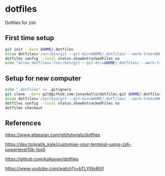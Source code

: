 # dotfiles
Dotfiles for zsh

## First time setup

```zsh
git init --bare $HOME/.dotfiles
alias dotfiles='/usr/bin/git --git-dir=$HOME/.dotfiles/ --work-tree=$HOME'
dotfiles config --local status.showUntrackedFiles no
echo "alias dotfiles='/usr/bin/git --git-dir=$HOME/.dotfiles/ --work-tree=$HOME'" >> $HOME/.bashrc
```

## Setup for new computer

```zsh
echo ".dotfiles" >> .gitignore
git clone --bare git@github.com:jonaskello/dotfiles.git $HOME/.dotfiles
alias dotfiles='/usr/bin/git --git-dir=$HOME/.dotfiles/ --work-tree=$HOME'
dotfiles config --local status.showUntrackedFiles no
dotfiles checkout
```

## References

https://www.atlassian.com/git/tutorials/dotfiles

https://dev.to/pratik_kale/customise-your-terminal-using-zsh-powerlevel10k-1og5

https://github.com/kalkayan/dotfiles

https://www.youtube.com/watch?v=bTLYiNvRIVI
